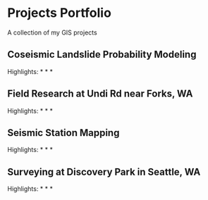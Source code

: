 # Projects Portfolio
A collection of my GIS projects
## Coseismic Landslide Probability Modeling
Highlights:
* 
*
*
## Field Research at Undi Rd near Forks, WA
Highlights:
*
*
*
## Seismic Station Mapping
Highlights:
*
*
*
## Surveying at Discovery Park in Seattle, WA
Highlights:
*
*
*
